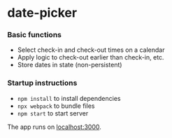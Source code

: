 # date-picker

### Basic functions
- Select check-in and check-out times on a calendar
- Apply logic to check-out earlier than check-in, etc.
- Store dates in state (non-persistent)

### Startup instructions
- `npm install` to install dependencies
- `npx webpack` to bundle files
- `npm start` to start server
  
The app runs on [localhost:3000](https://localhost:3000). 
